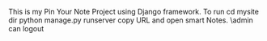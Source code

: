 This is my Pin Your Note Project using Django framework.
To run 
cd mysite
dir
python manage.py runserver
copy URL and open smart Notes.
\admin can logout
